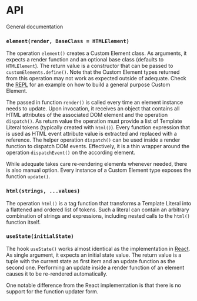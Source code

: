 # API

<p class="subtitle">General documentation</p>

### `element(render, BaseClass = HTMLElement)`

The operation `element()` creates a Custom Element class. As arguments, it expects a render function and an optional base class (defaults to `HTMLElement`). The return value is a constructor that can be passed to `customElements.define()`. Note that the Custom Element types returned from this operation may not work as expected outside of adequate. Check the [REPL](https://adequatejs.org/repl.html) for an example on how to build a general purpose Custom Element.

The passed in function `render()` is called every time an element instance needs to update. Upon invocation, it receives an object that contains all HTML attributes of the associated DOM element and the operation `dispatch()`. As return value the operation must provide a list of Template Literal tokens (typically created with `html()`). Every function expression that is used as HTML event attribute value is extracted and replaced with a reference. The helper operation `dispatch()` can be used inside a render function to dispatch DOM events. Effectively, it is a thin wrapper around the operation `dispatchEvent()` on the according element.

While adequate takes care re-rendering elements whenever needed, there is also manual option. Every instance of a Custom Element type exposes the function `update()`.

### `html(strings, ...values)`

The operation `html()` is a tag function that transforms a Template Literal into a flattened and ordered list of tokens. Such a literal can contain an arbitrary combination of strings and expressions, including nested calls to the `html()` function itself. 

### `useState(initialState)`

The hook `useState()` works almost identical as the implementation in [React](https://reactjs.org/docs/hooks-reference.html#usestate). As single argument, it expects an initial state value. The return value is a tuple with the current state as first item and an update function as the second one. Performing an update inside a render function of an element causes it to be re-rendered automatically. 

One notable difference from the React implementation is that there is no support for the function updater form.